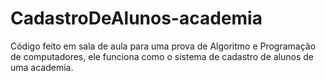# CadastroDeAlunos-academia
Código feito em sala de aula para uma prova de Algoritmo e Programação de computadores, ele funciona como o sistema de cadastro de alunos de uma academia.
